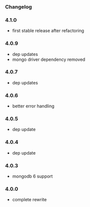 ### Changelog

### 4.1.0

- first stable release after refactoring

### 4.0.9

- dep updates
- mongo driver dependency removed

### 4.0.7

- dep updates

### 4.0.6

- better error handling

### 4.0.5

- dep update

### 4.0.4

- dep update

### 4.0.3

- mongodb 6 support

### 4.0.0

- complete rewrite
